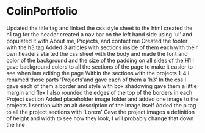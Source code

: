 # ColinPortfolio
Updated the title tag and linked the css style sheet to the html 
created the h1 tag for the header
created a nav bar on the left hand side using 'ul' and populated it with About me, Projects, and contact me
Created the footer with the h3 tag
Added 3 articles with sections inside of them each with their own headers 
started the css sheet with the body and made the font and color of the background and the size of the padding on all sides of the H1
I gave background colors to all the sections of the page to make it easier to see when Iam editing the page 
Within the sections with the projects 1-4 I renamed those parts 'Projects'and gave each of them a 'h3'
In the css I gave each of them a border and style with box shadowing gave them a little margin and flex
I also rounded the edges of the top of the borders in each Project section
Added placeholder image folder and added one image to the projects 1 section with an alt description of the image itself
Added the p tag to all the project sections with 'Lorem'
Gave the project images a definition of height and width to see how they look, I will probably change that down the line 
